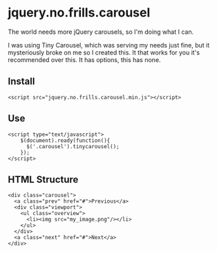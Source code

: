 jquery.no.frills.carousel
=========================

The world needs more jQuery carousels, so I'm doing what I can.

I was using Tiny Carousel, which was serving my needs just fine, but it mysteriously broke on me so I created this. It that works for you it's recommended over this. It has options, this has none.

Install
-------

    <script src="jquery.no.frills.carousel.min.js"></script>

Use
---

    <script type="text/javascript">
        $(document).ready(function(){ 
          $('.carousel').tinycarousel(); 
        });
    </script> 


HTML Structure 
--------------

    <div class="carousel">
      <a class="prev" href="#">Previous</a>
      <div class="viewport">
        <ul class="overview">
          <li><img src="my_image.png"/></li>
        </ul>
      </div>
      <a class="next" href="#">Next</a>
    </div>
